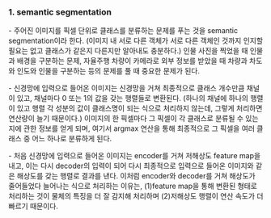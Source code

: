 ### 1. semantic segmentation

\- 주어진 이미지를 픽셀 단위로 클래스를 분류하는 문제를 푸는 것을 semantic segmentation이라 한다. (이미지 내 서로 다른 객체가 서로 다른 객체인 것까지 인지할 필요는 없고 클래스가 같은지 다른지만 알아내도 충분하다.) 인물 사진을 찍었을 때 인물과 배경을 구분하는 문제, 자율주행 차량이 카메라로 외부 정보를 받았을 때 차량과 차도와 인도와 인물을 구분하는 등의 문제를 풀 때 중요한 문제가 된다.

\- 신경망에 입력으로 들어온 이미지는 신경망을 거쳐 최종적으로 클래스 개수만큼 채널이 있고, 채널마다 0 또는 1의 값을 갖는 행렬들로 변환된다. (하나의 채널에 하나의 행렬이 있고 행렬 각 성분의 값이 클래스명이 되는 식으로 처리하지 않는데, 그렇게 처리하면 연산량이 늘기 때문이다.) 이미지의 한 픽셀마다 그 픽셀이 각 클래스로 분류될 수 있는지에 관한 정보를 얻게 되며, 여기서 argmax 연산을 통해 최종적으로 그 픽셀을 여러 클래스 중 어느 하나로 분류하게 된다.

\- 처음 신경망에 입력으로 들어온 이미지는 encoder를 거쳐 저해상도 feature map을 내고, 이는 다시 decoder의 입력이 되어 다시 최종적으로 입력으로 들어온 이미지와 같은 해상도를 갖는 행렬로 결과를 낸다. 이처럼 encoder와 decoder를 거쳐 해상도가 줄어들었다 늘어나는 식으로 처리하는 이유는, (1)feature map을 통해 변환된 형태로 처리하는 것이 물체의 특징을 더 잘 감지해 처리하며 (2)저해상도 행렬이 연산 속도가 더 빠르기 때문이다.